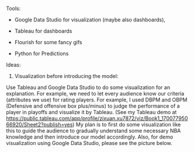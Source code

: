 Tools: 

* Google Data Studio for visualization (maybe also dashboards),

* Tableau for dashboards

* Flourish for some fancy gifs

* Python for Predictions


Ideas: 

1. Visualization before introducing the model:

Use Tableau and Google Data Studio to do some visualization for an explanation. For example, we need to let every audience know our criteria (attributes we use) for rating players. For example, I used DBPM and OBPM (Defensive and offensive box plus/minus) to judge the performance of a player in playoffs and visualize it by Tableau. (See my Tableau demo at https://public.tableau.com/app/profile/zixuan.xu7872/viz/Book1_17007795066920/Sheet2?publish=yes) My plan is to first do some visualization like this to guide the audience to gradually understand some necessary NBA knowledge and then introduce our model accordingly.
Also, for demo visualization using Google Data Studio, please see the picture below.





